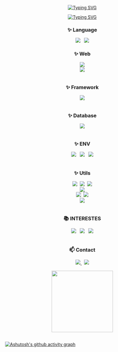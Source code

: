 
<!--타이틀 부분-->
<div align="center">
  
  [![Typing SVG](https://readme-typing-svg.demolab.com?font=Fira+Code&weight=600&size=50&pause=1000&color=387DF7&center=true&vCenter=true&random=true&repeat=true&width=800&height=100&lines=Heejong+Yoon)](https://git.io/typing-svg)
  
  [![Typing SVG](https://readme-typing-svg.demolab.com?font=Fira+Code&weight=600&size=25&pause=1000&color=C7EBF7&center=true&vCenter=true&width=800&height=100&lines=Back-End+Engineer)](https://git.io/typing-svg)
  
</div>


<!-- <h3 align="center">✨ TECH </h3>
<div align="center">
  <img src="https://img.shields.io/badge/Java_17-ED8B00?style=for-the-badge&logo=openjdk&logoColor=white" />
  <img src="https://img.shields.io/badge/python-3670A0?style=for-the-badge&logo=python&logoColor=ffdd54" />
  <br>
  <img src="https://img.shields.io/badge/nginx-%23009639.svg?style=for-the-badge&logo=nginx&logoColor=white">
  <img src="https://img.shields.io/badge/Apache Tomcat-F8DC75?style=for-the-badge&logo=apachetomcat&logoColor=black"/>
  <br>
  <img src="https://img.shields.io/badge/SPRING_BOOT_3.2.2-green?style=for-the-badge&logo=spring&logoColor=white" />
  <br>
  <img src="https://img.shields.io/badge/MySQL-00000F?style=for-the-badge&logo=mysql&logoColor=white" />
  <br>
  <img src="https://img.shields.io/badge/Amazon%20EC2-FF9900?style=for-the-badge&logo=Amazon%20EC2&logoColor=white">
  <img src="https://img.shields.io/badge/Linux-FCC624?style=for-the-badge&logo=linux&logoColor=black" />
  <img src="https://img.shields.io/badge/docker-%230db7ed.svg?style=for-the-badge&logo=docker&logoColor=white" />
</div> -->

<!--내용 부분-->
<h3 align="center">✨ Language </h3>
<div align="center">
  <img src="https://img.shields.io/badge/Java_17-ED8B00?style=for-the-badge&logo=openjdk&logoColor=white" /> &nbsp
  <img src="https://img.shields.io/badge/python-3670A0?style=for-the-badge&logo=python&logoColor=ffdd54" />
</div>

<h3 align="center">✨ Web </h3>
<div align="center">
  <img src="https://img.shields.io/badge/nginx-%23009639.svg?style=for-the-badge&logo=nginx&logoColor=white">
  <br>
  <img src="https://img.shields.io/badge/Apache Tomcat-F8DC75?style=for-the-badge&logo=apachetomcat&logoColor=black"/>
</div>

<br>

<h3 align="center">✨ Framework </h3>
<div align="center">
  <img src="https://img.shields.io/badge/SPRING_BOOT_3.2.2-green?style=for-the-badge&logo=spring&logoColor=white" />
</div>

<br>

<h3 align="center">✨ Database </h3>
<div align="center">
  <img src="https://img.shields.io/badge/MySQL_8-00000F?style=for-the-badge&logo=mysql&logoColor=white" />
</div>

<br>

<h3 align="center">✨ ENV </h3>
<div align="center">
  <img src="https://img.shields.io/badge/Amazon%20EC2-FF9900?style=for-the-badge&logo=Amazon%20EC2&logoColor=white"> &nbsp
  <img src="https://img.shields.io/badge/Linux-FCC624?style=for-the-badge&logo=linux&logoColor=black" /> &nbsp
  <img src="https://img.shields.io/badge/docker-%230db7ed.svg?style=for-the-badge&logo=docker&logoColor=white" />
</div>

<br>

<h3 align="center">✨ Utils </h3>
<div align="center">
  <img src="https://img.shields.io/badge/git-F05033.svg?style=for-the-badge&logo=git&logoColor=white" />&nbsp
  <img src="https://img.shields.io/badge/github-181717.svg?style=for-the-badge&logo=github&logoColor=white" />&nbsp
  <img src="https://img.shields.io/badge/GitHub_Actions-2088FF?style=for-the-badge&logo=github-actions&logoColor=white" />
  <br>
  <img src="https://img.shields.io/badge/Notion-F3F3F3.svg?style=for-the-badge&logo=notion&logoColor=black" />
  <br>
  <img src="https://img.shields.io/badge/IntelliJIDEA-000000.svg?style=for-the-badge&logo=intellij-idea&logoColor=white" />&nbsp
  <img src="https://img.shields.io/badge/VIM-%2311AB00.svg?style=for-the-badge&logo=vim&logoColor=white" />
  <br>
  <img src="https://img.shields.io/badge/gradle-02303A?style=for-the-badge&logo=gradle&logoColor=white" />
</div> 

<br>

<h3 align="center">📚 INTERESTES</h3>
<div align="center">
  <img src="https://img.shields.io/badge/REDIS-%23DD0031.svg?style=for-the-badge&logo=redis&logoColor=white" /> &nbsp
  <img src="https://img.shields.io/badge/Apache%20Kafka-000?style=for-the-badge&logo=apachekafka" /> &nbsp
  <img src="https://img.shields.io/badge/kubernetes-%23326ce5.svg?style=for-the-badge&logo=kubernetes&logoColor=white" />
</div>

<br>

<h3 align="center">📫 Contact</h3>
<div align="center">
  <a href="https://velog.io/@huhdy32">
    <img src="https://img.shields.io/badge/Velog-1EBC8F?style=for-the-badge&logo=velog&logoColor=white" />
  </a>
   &nbsp
  <a href="mailto:mong3268@gmail.com">
    <img src="https://img.shields.io/badge/mong3268@gmail.com-D14836?style=for-the-badge&logo=gmail&logoColor=white"/>
  </a>
</div>

<br>

<div align="center">
<a href="https://github.com/anuraghazra/github-readme-stats">
  <img height=200 align="center" src="https://github-readme-stats.vercel.app/api?username=huhdy32&show_icons=true&theme=transparent&custom_title=GITHUB_STATUS" />
</a>
</div>

<br>

[![Ashutosh's github activity graph](https://github-readme-activity-graph.vercel.app/graph?username=huhdy32&theme=react-dark&title_color=white)](https://github.com/huhdy32/github-readme-activity-graph)

<br>

<br>
<!-- <a href="https://github.com/anuraghazra/convoychat">
  <img height=200 align="center" src="https://github-readme-stats.vercel.app/api/top-langs?username=anuraghazra&layout=compact&langs_count=8&card_width=320" />
</a> -->

<!--
**huhdy32/huhdy32** is a ✨ _special_ ✨ repository because its `README.md` (this file) appears on your GitHub profile.

Here are some ideas to get you started:

- 🔭 I’m currently working on ...
- 🌱 I’m currently learning ...
- 👯 I’m looking to collaborate on ...
- 🤔 I’m looking for help with ...
- 💬 Ask me about ...
- 📫 How to reach me: ...
- 😄 Pronouns: ...
- ⚡ Fun fact: ...
-->

